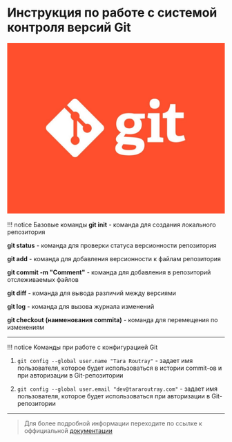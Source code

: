 # Инструкция по работе с системой контроля версий Git #

![Git](./img/Git.jpg)

!!! notice Базовые команды
**git init** - команда для создания локального репозитория

**git status** - команда для проверки статуса версионности репозитория

**git add** - команда для добавления версионности к файлам репозитория

**git commit -m "Comment"** - команда для добавления в репозиторий отслеживаемых файлов

**git diff** - команда для вывода различий между версиями

**git log** - команда для вызова журнала изменений

**git checkout (наименования commita)** - команда для перемещения по изменениям

---

!!! notice Команды при работе с конфигурацией Git

1. ```git config --global user.name "Tara Routray"``` - задает имя пользователя, которое будет использоваться в истории commit-ов и при авторизации в Git-репозитории

2. ```git config --global user.email "dev@tararoutray.com"``` - задает имя пользователя, которое будет использоваться при авторизации в Git-репозитории

---

> Для более подробной информации переходите по ссылке к оффициальной [документации](https://git-scm.com/docs/git)  